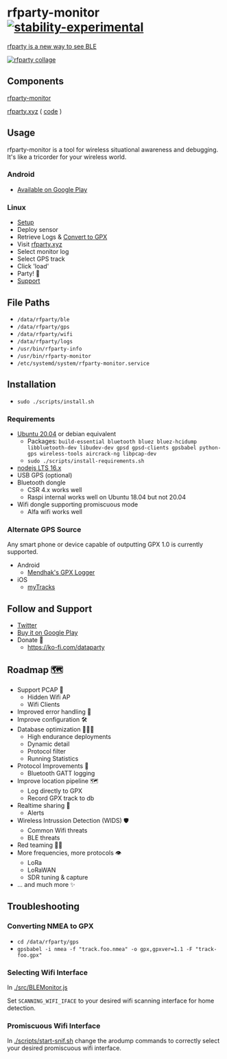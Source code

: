 # rfparty-monitor [![stability-experimental](https://img.shields.io/badge/stability-experimental-orange.svg)](https://github.com/emersion/stability-badges#experimental)


[rfparty is a new way to see BLE](https://blog.dataparty.xyz/blog/rfparty-a-new-way-to-see-ble/)


[![rfparty collage ](https://img.youtube.com/vi/kDboDShA8do/0.jpg)](https://www.youtube.com/watch?v=kDboDShA8do)


## Components

[rfparty-monitor](https://github.com/datapartyjs/rfparty-monitor) 

[rfparty.xyz](https://rfparty.xyz) ( [code](https://github.com/datapartyjs/rfparty-xyz) )

## Usage

rfparty-monitor is a tool for wireless situational awareness and debugging. It's like a tricorder for your wireless world.

### Android
 * [Available on Google Play](https://play.google.com/store/apps/details?id=xyz.dataparty.rfparty)

### Linux
 * [Setup](#installation)
 * Deploy sensor
 * Retrieve Logs & [Convert to GPX](#converting-nmea-to-gpx)
 * Visit [rfparty.xyz](https://rfparty.xyz)
 * Select monitor log
 * Select GPS track
 * Click 'load'
 * Party! 🎉
 * [Support](#follow-and-support)

## File Paths

 * `/data/rfparty/ble`
 * `/data/rfparty/gps`
 * `/data/rfparty/wifi`
 * `/data/rfparty/logs`
 * `/usr/bin/rfparty-info`
 * `/usr/bin/rfparty-monitor`
 * `/etc/systemd/system/rfparty-monitor.service`

## Installation


* `sudo ./scripts/install.sh`

###  Requirements

 * [Ubuntu 20.04](https://releases.ubuntu.com/20.04/) or debian equivalent
    * Packages: `build-essential bluetooth bluez bluez-hcidump libbluetooth-dev libudev-dev gpsd gpsd-clients gpsbabel python-gps wireless-tools aircrack-ng libpcap-dev`
    * `sudo ./scripts/install-requirements.sh`
 * [nodejs LTS 16.x](https://github.com/nodesource/distributions/blob/master/README.md)
 * USB GPS (optional)
 * Bluetooth dongle 
    * CSR 4.x works well
    * Raspi internal works well on Ubuntu 18.04 but not 20.04
 * Wifi dongle supporting promiscuous mode
    * Alfa wifi works well

### Alternate GPS Source

Any smart phone or device capable of outputting GPX 1.0 is currently supported.

* Android
    * [Mendhak's GPX Logger](https://github.com/mendhak/gpslogger/blob/master/README.md#gpslogger----)
* iOS
    * [myTracks](https://itunes.apple.com/us/app/mytracks-the-gps-logger/id358697908?mt=8)



## Follow and Support

 * [Twitter](https://twitter.com/datapartydao)
 * [Buy it on Google Play](https://play.google.com/store/apps/details?id=xyz.dataparty.rfparty)
 * Donate 🤲
   * https://ko-fi.com/dataparty


## Roadmap 🗺️

 * Support PCAP 💾
   * Hidden Wifi AP
   * Wifi Clients
 * Improved error handling 🚧
 * Improve configuration 🛠️
 * Database optimization 👨🏿‍💻
   * High endurance deployments
   * Dynamic detail
   * Protocol filter
   * Running Statistics
 * Protocol Improvements 🔌
   * Bluetooth GATT logging
 * Improve location pipeline 🗺️
   * Log directly to GPX
   * Record GPX track to db
 * Realtime sharing 📡
   * Alerts
 * Wireless Intrussion Detection (WIDS) 🛡️
   * Common Wifi threats
   * BLE threats
 * Red teaming 🥷🏼
 * More frequencies, more protocols 👁️
   * LoRa
   * LoRaWAN
   * SDR tuning & capture
 * ... and much more ✨ 

## Troubleshooting

### Converting NMEA to GPX

 * `cd /data/rfparty/gps`
 * `gpsbabel -i nmea -f "track.foo.nmea" -o gpx,gpxver=1.1 -F "track-foo.gpx"`

### Selecting Wifi Interface

In [./src/BLEMonitor.js](./src/BLEMonitor.js)

Set `SCANNING_WIFI_IFACE` to your desired wifi scanning interface for home detection.

### Promiscuous Wifi Interface

In [./scripts/start-snif.sh](./scripts/start-snif.sh) change the arodump commands to correctly select your desired promiscuous wifi interface.
